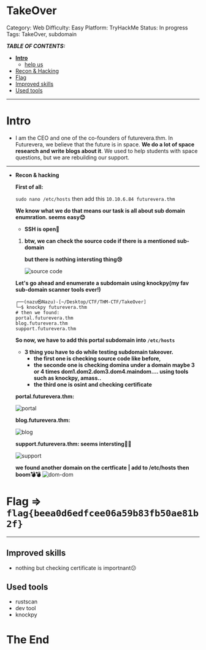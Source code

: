 # TakeOver

Category: Web
Difficulty: Easy
Platform: TryHackMe
Status: In progress
Tags: TakeOver, subdomain

***TABLE OF CONTENTS:***

- **[Intro](https://www.notion.so/TakeOver-e6a7eafa779f414698ef9e8e047b68b1)**
    - [help us](https://www.notion.so/TakeOver-e6a7eafa779f414698ef9e8e047b68b1)
- [Recon & Hacking](https://www.notion.so/TakeOver-e6a7eafa779f414698ef9e8e047b68b1)
- [Flag](https://www.notion.so/TakeOver-e6a7eafa779f414698ef9e8e047b68b1)
- [Improved skills](https://www.notion.so/TakeOver-e6a7eafa779f414698ef9e8e047b68b1)
- [Used tools](https://www.notion.so/TakeOver-e6a7eafa779f414698ef9e8e047b68b1)

---

# Intro

- I am the CEO and one of the co-founders of futurevera.thm. In Futurevera, we believe that the future is in space. **We do a lot of space research and write blogs about it**. We used to help students with space questions, but we are rebuilding our support.

---

- **Recon & hacking**
    
    **First of all:**
    
    `sudo nano /etc/hosts` then add this `10.10.6.84 futurevera.thm`
    
    **We know what we do that means our task is all about sub domain enumration. seems easy😊**
    
    - **SSH is open🥸**
    1. **btw, we can check the source code if there is a mentioned sub-domain**
        
        **but there is nothing intersting thing😢**
        
        ![source code](https://user-images.githubusercontent.com/108541991/214885004-6b004f59-dd8e-4ee0-acef-96665dcfb7f5.jpg)
    
    **Let's go ahead and enumerate a subdomain using knockpy(my fav sub-domain scanner tools ever!)** 
    
    ```
    ┌──(nazu㉿Nazu)-[~/Desktop/CTF/THM-CTF/TakeOver]
    └─$ knockpy futurevera.thm
    # then we found: 
    portal.futurevera.thm 
    blog.futurevera.thm
    support.futurevera.thm
    ```
    
    **So now, we have to add this portal subdomain into `/etc/hosts`**
    
    - **3 thing you have to do while testing subdomain takeover.**
        - **the first one is checking source code like before,**
        - **the seconde one is checking domina under a domain maybe 3 or 4 times dom1.dom2.dom3.dom4.maindom…. using tools such as knockpy, amass..**
        - **the third one is osint and checking certificate**
    
    **portal.futurevera.thm:**
    
    ![portal](https://user-images.githubusercontent.com/108541991/214885173-a3768137-57a6-4720-955b-77fe2815ea29.jpg)

    
    **blog.futurevera.thm:**
    
    ![blog](https://user-images.githubusercontent.com/108541991/214885264-65984691-8458-44f4-ad1d-b9ad80fd7ffc.jpg)

    
    **support.futurevera.thm: seems intersting🙂😃**
    
    ![support](https://user-images.githubusercontent.com/108541991/214885387-20925164-55d4-4d9a-aa46-7eb3e7b3f4a0.jpg)

  
    **we found another domain on the certficate | add to /etc/hosts then boom💣💣**
    ![dom-dom](https://user-images.githubusercontent.com/108541991/214885493-0c21f8ed-ca3b-4dde-bafd-8d900bd2f2b7.jpg)

    
    

# Flag ⇒ `flag{beea0d6edfcee06a59b83fb50ae81b2f}`

---

## Improved skills

- nothing but checking certificate is importnant😕

## Used tools

- rustscan
- dev tool
- knockpy

# **The End**
